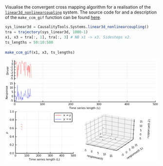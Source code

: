 Visualise the convergent cross mapping algorithm for a realisation of the [`linear3d_nonlinearcoupling`](../../example_systems/linearmap3d_nonlinearcoupling.md) system.
The source code for and a description of the `make_ccm_gif` function can be found [here](ccm_gif.md).

```julia
sys_linear3d = CausalityTools.Systems.linear3d_nonlinearcoupling()
tra = trajectory(sys_linear3d, 1000-1)
x1, x3 = tra[:, 1], tra[:, 3] # NB x1 -> x3. Sidesteps x2.
ts_lengths = 50:10:500

make_ccm_gif(x1, x3, ts_lengths)
```

![](linear3d.gif)
